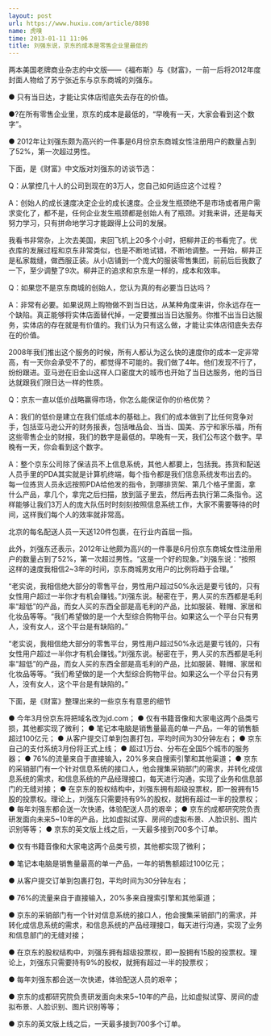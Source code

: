 ```yaml
---
layout: post
url: https://www.huxiu.com/article/8898
name: 虎嗅
time: 2013-01-11 11:06
title: 刘强东说，京东的成本是零售企业里最低的
---
```

两本美国老牌商业杂志的中文版——《福布斯》与《财富》，一前一后将2012年度封面人物给了苏宁张近东与京东商城的刘强东。

● 只有当日达，才能让实体店彻底失去存在的价值。

●?在所有零售企业里，京东的成本是最低的，“早晚有一天，大家会看到这个数字”。

● 2012年让刘强东颇为高兴的一件事是6月份京东商城女性注册用户的数量占到了52%，第一次超过男性。

下面，是《财富》中文版对刘强东的访谈节选：

Q：从掌控几十人的公司到现在的3万人，您自己如何适应这个过程？

A：创始人的成长速度决定企业的成长速度。企业发生瓶颈绝不是市场或者用户需求变化了，都不是，任何企业发生瓶颈都是创始人有了瓶颈。对我来讲，还是每天努力学习，只有拼命地学习才能跟得上公司的发展。

我看书非常杂，上次去美国，来回飞机上20多个小时，把柳井正的书看完了。优衣库的发展过程和京东非常类似，也是不断地试错，不断地调整。一开始，柳井正是私家裁缝，做西服正装。从小店铺到一个庞大的服装零售集团，前前后后我数了一下，至少调整了9次。柳井正的追求和京东是一样的，成本和效率。

Q：如果您不是京东商城的创始人，您认为真的有必要当日达吗？

A：非常有必要。如果说网上购物做不到当日达，从某种角度来讲，你永远存在一个缺陷。真正能够将实体店面替代掉，一定要推出当日达服务。你推不出当日达服务，实体店的存在就是有价值的。我们认为只有这么做，才能让实体店彻底失去存在的价值。

2008年我们推出这个服务的时候，所有人都认为这么快的速度你的成本一定非常高，有一天你会承受不了的，都觉得不可能的。我们做了4年。他们发现不行了，纷纷跟进。亚马逊在旧金山这样人口密度大的城市也开始了当日达服务，他的当日达就跟我们限日达一样的性质。

Q：京东一直以低价战略赢得市场，你怎么能保证你的价格优势？

A：我们的低价是建立在我们低成本的基础上。我们的成本做到了比任何竞争对手，包括亚马逊公开的财务报表，包括唯品会、当当、国美、苏宁和家乐福，所有这些零售企业的财报，我们的数字是最低的。早晚有一天，我们公布这个数字。早晚有一天，你会看到这个数字。

A：整个京东公司除了保洁员不上信息系统，其他人都要上，包括我。拣货和配送人员手里的PDA其实就是计算机终端，每个指令都是我们信息系统发布出去的。每一位拣货人员永远按照PDA给他发的指令，到哪排货架、第几个格子里面，拿什么产品，拿几个，拿完之后扫描，放到篮子里去，然后再去执行第二条指令。这样能够让我们3万人的庞大队伍时时刻刻按照信息系统工作，大家不需要等待的时间，这样我们每个人的效率就非常高。

北京的每名配送人员一天送120件包裹，在行业内首屈一指。

此外，刘强东还表示，2012年让他颇为高兴的一件事是6月份京东商城女性注册用户的数量占到了52%，第一次超过男性。“这是一个好的现象。”刘强东说：“按照这样的速度我相信2~3年的时间，京东商城男女用户的比例将趋于合理。”

“老实说，我相信绝大部分的零售平台，男性用户超过50%永远是要亏钱的，只有女性用户超过一半你才有机会赚钱。”刘强东说。秘密在于，男人买的东西都是毛利率“超低”的产品，而女人买的东西全部是高毛利的产品，比如服装、鞋帽、家居和化妆品等等。“我们希望做的是一个大型综合购物平台。如果这么一个平台只有男人，没有女人，这个平台是有缺陷的。”

“老实说，我相信绝大部分的零售平台，男性用户超过50%永远是要亏钱的，只有女性用户超过一半你才有机会赚钱。”刘强东说。秘密在于，男人买的东西都是毛利率“超低”的产品，而女人买的东西全部是高毛利的产品，比如服装、鞋帽、家居和化妆品等等。“我们希望做的是一个大型综合购物平台。如果这么一个平台只有男人，没有女人，这个平台是有缺陷的。”

下面，是《财富》整理出来的一些京东有意思的细节

● 今年3月份京东将把域名改为jd.com； ● 仅有书籍音像和大家电这两个品类亏损，其他都实现了微利； ● 笔记本电脑是销售量最高的单一产品，一年的销售额超过100亿元； ● 从客户提交订单到包裹打包，平均时间为30分钟左右； ● 京东自己的支付系统3月份将正式上线； ● 超过1万台、分布在全国5个城市的服务器； ● 76%的流量来自于直接输入，20%多来自搜索引擎和其他渠道； ● 京东的采销部门有一个针对信息系统的接口人，他会搜集采销部门的需求，并转化成信息系统的需求，和信息系统的产品经理接口，每天进行沟通，实现了业务和信息部门的无缝对接； ● 在京东的股权结构中，刘强东拥有超级投票权，即一股拥有15股的投票权。理论上，刘强东只需要持有9%的股权，就拥有超过一半的投票权； ● 每年刘强东都会送一次快递，体验配送人员的艰辛； ● 京东的成都研究院负责研发面向未来5~10年的产品，比如虚拟试穿、房间的虚拟布景、人脸识别、图片识别等等； ● 京东的英文版上线之后，一天最多接到700多个订单。

● 仅有书籍音像和大家电这两个品类亏损，其他都实现了微利；

● 笔记本电脑是销售量最高的单一产品，一年的销售额超过100亿元；

● 从客户提交订单到包裹打包，平均时间为30分钟左右；

● 76%的流量来自于直接输入，20%多来自搜索引擎和其他渠道；

● 京东的采销部门有一个针对信息系统的接口人，他会搜集采销部门的需求，并转化成信息系统的需求，和信息系统的产品经理接口，每天进行沟通，实现了业务和信息部门的无缝对接；

● 在京东的股权结构中，刘强东拥有超级投票权，即一股拥有15股的投票权。理论上，刘强东只需要持有9%的股权，就拥有超过一半的投票权；

● 每年刘强东都会送一次快递，体验配送人员的艰辛；

● 京东的成都研究院负责研发面向未来5~10年的产品，比如虚拟试穿、房间的虚拟布景、人脸识别、图片识别等等；

● 京东的英文版上线之后，一天最多接到700多个订单。

